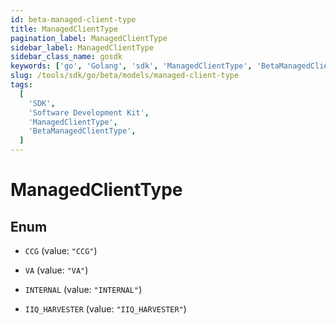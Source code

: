 ```yaml
---
id: beta-managed-client-type
title: ManagedClientType
pagination_label: ManagedClientType
sidebar_label: ManagedClientType
sidebar_class_name: gosdk
keywords: ['go', 'Golang', 'sdk', 'ManagedClientType', 'BetaManagedClientType']
slug: /tools/sdk/go/beta/models/managed-client-type
tags:
  [
    'SDK',
    'Software Development Kit',
    'ManagedClientType',
    'BetaManagedClientType',
  ]
---
```


# ManagedClientType

## Enum

- `CCG` (value: `"CCG"`)

- `VA` (value: `"VA"`)

- `INTERNAL` (value: `"INTERNAL"`)

- `IIQ_HARVESTER` (value: `"IIQ_HARVESTER"`)

